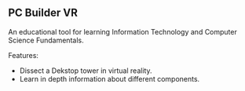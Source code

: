 ## PC Builder VR
An educational tool for learning Information Technology and Computer Science Fundamentals.

Features:
* Dissect a Dekstop tower in virtual reality.
* Learn in depth information about different components.
